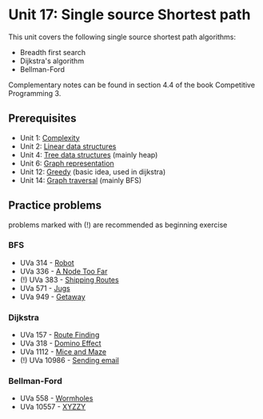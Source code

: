 # Unit 17: Single source Shortest path
This unit covers the following single source shortest path algorithms:

- Breadth first search
- Dijkstra's algorithm
- Bellman-Ford

Complementary notes can be found in section 4.4 of the book Competitive Programming 3.

## Prerequisites

- Unit 1: [Complexity](../01-complexity)
- Unit 2: [Linear data structures](../02-linear-struct)
- Unit 4: [Tree data structures](../04-tree-struct) (mainly heap)
- Unit 6: [Graph representation](../06-graph-basics)
- Unit 12: [Greedy](../12-greedy) (basic idea, used in dijkstra)
- Unit 14: [Graph traversal](../14-traversal) (mainly BFS)


## Practice problems

problems marked with (!) are recommended as beginning exercise

### BFS

- UVa 314 - [Robot](https://uva.onlinejudge.org/external/3/314.pdf)
- UVa 336 - [A Node Too Far](https://uva.onlinejudge.org/external/3/336.pdf)
- (!) UVa 383 - [Shipping Routes](https://uva.onlinejudge.org/external/3/383.pdf)
- UVa 571 - [Jugs](https://uva.onlinejudge.org/external/5/571.pdf)
- UVa 949 - [Getaway](https://uva.onlinejudge.org/external/9/949.pdf)

### Dijkstra

- UVa 157 - [Route Finding](https://uva.onlinejudge.org/external/1/157.pdf)
- UVa 318 - [Domino Effect](https://uva.onlinejudge.org/external/3/318.pdf)
- UVa 1112 - [Mice and Maze](https://uva.onlinejudge.org/external/11/1112.pdf)
- (!) UVa 10986 - [Sending email](https://uva.onlinejudge.org/external/109/10986.pdf)

### Bellman-Ford

- UVa 558 - [Wormholes](https://uva.onlinejudge.org/external/5/558.pdf)
- UVa 10557 - [XYZZY](https://uva.onlinejudge.org/external/105/10557.pdf)
